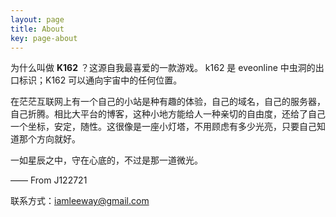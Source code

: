 ```yaml
---
layout: page
title: About
key: page-about
---
```


为什么叫做 **K162** ？这源自我最喜爱的一款游戏。
k162 是 eveonline 中虫洞的出口标识；K162 可以通向宇宙中的任何位置。

在茫茫互联网上有一个自己的小站是种有趣的体验，自己的域名，自己的服务器，自己折腾。相比大平台的博客，这种小地方能给人一种亲切的自由度，还给了自己一个坐标，安定，随性。这很像是一座小灯塔，不用顾虑有多少光亮，只要自己知道那个方向就好。

一如星辰之中，守在心底的，不过是那一道微光。

—— From J122721

联系方式：iamleeway@gmail.com
